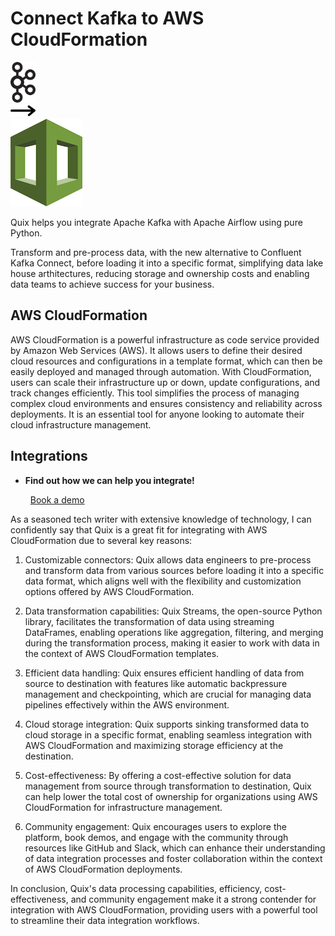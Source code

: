 # Connect Kafka to AWS CloudFormation

<div class="connect-images cards blog-grid-card" markdown>
<div>
<img src="../images/kafka_logo.png" width="40px" />
</div>
<div>
<img src="../images/arrow.svg" width="40px" />
</div>
<div>
<img src="./images/aws-cloudformation_1.jpg" />
</div>
</div>

Quix helps you integrate Apache Kafka with Apache Airflow using pure Python.

Transform and pre-process data, with the new alternative to Confluent Kafka Connect, before loading it into a specific format, simplifying data lake house arthitectures, reducing storage and ownership costs and enabling data teams to achieve success for your business.

## AWS CloudFormation

AWS CloudFormation is a powerful infrastructure as code service provided by Amazon Web Services (AWS). It allows users to define their desired cloud resources and configurations in a template format, which can then be easily deployed and managed through automation. With CloudFormation, users can scale their infrastructure up or down, update configurations, and track changes efficiently. This tool simplifies the process of managing complex cloud environments and ensures consistency and reliability across deployments. It is an essential tool for anyone looking to automate their cloud infrastructure management.

## Integrations

<div class="grid cards" markdown>

- __Find out how we can help you integrate!__

    <a class="md-button md-button--primary" href="https://share.hsforms.com/1iW0TmZzKQMChk0lxd_tGiw4yjw2?__hstc=175542013.2303933fbd746c0ac86d9ccbe9bc9100.1728383268831.1729603416735.1729620918855.31&__hssc=175542013.1.1729620918855&__hsfp=2132701734" target="_blank" style="margin:.5rem;">Book a demo</a>

</div>


As a seasoned tech writer with extensive knowledge of technology, I can confidently say that Quix is a great fit for integrating with AWS CloudFormation due to several key reasons:

1. Customizable connectors: Quix allows data engineers to pre-process and transform data from various sources before loading it into a specific data format, which aligns well with the flexibility and customization options offered by AWS CloudFormation.

2. Data transformation capabilities: Quix Streams, the open-source Python library, facilitates the transformation of data using streaming DataFrames, enabling operations like aggregation, filtering, and merging during the transformation process, making it easier to work with data in the context of AWS CloudFormation templates.

3. Efficient data handling: Quix ensures efficient handling of data from source to destination with features like automatic backpressure management and checkpointing, which are crucial for managing data pipelines effectively within the AWS environment.

4. Cloud storage integration: Quix supports sinking transformed data to cloud storage in a specific format, enabling seamless integration with AWS CloudFormation and maximizing storage efficiency at the destination.

5. Cost-effectiveness: By offering a cost-effective solution for data management from source through transformation to destination, Quix can help lower the total cost of ownership for organizations using AWS CloudFormation for infrastructure management.

6. Community engagement: Quix encourages users to explore the platform, book demos, and engage with the community through resources like GitHub and Slack, which can enhance their understanding of data integration processes and foster collaboration within the context of AWS CloudFormation deployments.

In conclusion, Quix's data processing capabilities, efficiency, cost-effectiveness, and community engagement make it a strong contender for integration with AWS CloudFormation, providing users with a powerful tool to streamline their data integration workflows.

